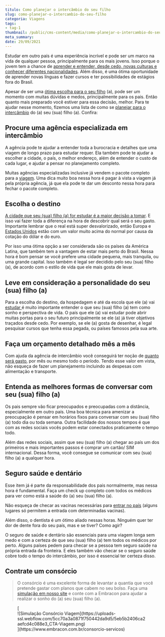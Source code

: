 ```yaml
---
titulo: Como planejar o intercâmbio do seu filho
slug: como-planejar-o-intercambio-do-seu-filho
categoria: Viagens
tags:
- tag-1
thumbnail: /public/cms-content/media/como-planejar-o-intercambio-do-seu-filho.jpg
meta_summary: 
date: 29/09/2021
---
```

Estudar em outro país é uma experiência incrível e pode ser um marco na vida de qualquer pessoa, principalmente para os mais jovens. Isso porque o jovem tem a chance de [aprender e entender, desde cedo, novas culturas e conhecer diferentes nacionalidades](https://www.embracon.com.br/blog/por-que-fazer-um-intercambio-veja-7-bons-motivos). Além disso, é uma ótima oportunidade de aprender novas línguas e fazer cursos e ter possibilidades de estágios fora do Brasil.

Apesar de ser uma [ótima escolha para o seu filho](https://www.embracon.com.br/blog/4-motivos-para-investir-em-intercambio-para-os-filhos) (a), pode ser um momento com muitas dúvidas e medos, principalmente para os pais. Então quanto mais preparado você estiver para essa decisão, melhor. Para te ajudar nesse momento, fizemos uma lista de como se [planejar para o intercâmbio](https://www.embracon.com.br/blog/7-dicas-essenciais-para-organizar-um-intercambio) do (a) seu (sua) filho (a). Confira:

Procure uma agência especializada em intercâmbio
------------------------------------------------

A agência pode te ajudar a entender toda a burocracia e detalhes que uma viagem de longo prazo para estudar requer. Ela também pode te ajudar a escolher a cidade, o país, o melhor endereço, além de entender o custo de cada lugar, e ajudar a pensar no planejamento completo.

Muitas agências especializadas inclusive já vendem o pacote completo para a [viagem](https://www.embracon.com.br/blog/saiba-como-montar-um-roteiro-de-viagem-em-7-passos). Uma dica muito boa nessa hora é pagar à vista a viagem já pela própria agência, já que ela pode te dar um desconto nessa hora para fechar o pacote completo.

Escolha o destino
-----------------

[A cidade que seu (sua) filho (a) for estudar é a maior decisão a tomar](https://www.embracon.com.br/blog/destino-para-intercambio-como-escolher-a-melhor-opcao). E isso vai fazer toda a diferença na hora de descobrir qual será o seu gasto. Importante lembrar que o real está super desvalorizado, então Europa e[ Estados Unidos](https://www.embracon.com.br/blog/quais-as-maiores-vantagens-de-fazer-intercambio-nos-eua) estão com um valor muito acima do normal por causa da cotação do dólar e do euro.

Por isso uma ótima opção a ser considerada são os países da América Latina, que também tem a vantagem de estar mais perto do Brasil. Nessa hora é bom pensar se você prefere uma cidade pequena, mais tranquila, ou uma grande capital. Isso também é legal ser decidido pelo seu (sua) filho (a), de acordo com o estilo de vida que ele mais gosta de levar.

Leve em consideração a personalidade do seu (sua) filho (a)
-----------------------------------------------------------

Para a escolha do destino, da hospedagem e até da escola que ele (a) vai [estudar ](https://www.embracon.com.br/blog/quais-as-vantagens-de-fazer-mestrado-ou-doutorado-fora-do-pais)é muito importante entender o que seu (sua) filho (a) tem como sonho e perspectiva de vida. O país que ele (a) vai estudar pode abrir muitas portas para o seu futuro principalmente se ele (a) já tiver objetivos traçados desde cedo. Por exemplo, se ele (a) gosta de desenhar, é legal pesquisar cursos que tenha essa pegada, ou países famosos pela sua arte.

Faça um orçamento detalhado mês a mês 
--------------------------------------

Com ajuda da agência de intercâmbio você conseguirá ter noção de [quanto será gasto](https://www.embracon.com.br/blog/7-dicas-para-comecar-a-sua-organizacao-financeira), por mês ou mesmo todo o período. Tendo esse valor em vista, não esqueça de fazer um planejamento incluindo as despesas com alimentação e transporte.

Entenda as melhores formas de conversar com seu (sua) filho (a)
---------------------------------------------------------------

Os pais sempre vão ficar preocupados e preocupadas com a distância, especialmente em outro país. Uma boa técnica para amenizar a preocupação é pensar em horários fixos para conversar com seu (sua) filho (a) todo dia ou toda semana. Outra facilidade dos nossos tempos é que com as redes sociais vocês podem estar conectados praticamente o tempo todo.

Além das redes sociais, assim que seu (sua) filho (a) chegar ao país um dos primeiros e mais importantes passos é comprar um cartão/ SIM internacional. Dessa forma, você consegue se comunicar com seu (sua) filho (a) a qualquer hora.

Seguro saúde e dentário
-----------------------

Esse item já é parte da responsabilidade dos pais normalmente, mas nessa hora é fundamental. Faça um check up completo com todos os médicos para ver como está a saúde do (a) seu (sua) filho (a).

Não esqueça de checar as vacinas necessárias para [entrar no país](https://www.embracon.com.br/blog/3-dicas-para-passar-na-imigracao-de-qualquer-pais-sem-problemas) (alguns lugares só permitem a entrada com determinadas vacinas).

Além disso, o dentista é um ótimo aliado nessas horas. Ninguém quer ter dor de dente fora do seu país, mas e se tiver? Como agir?

O seguro de saúde e dentário são essenciais para uma viagem longa sem medo e com a certeza de que seu (sua) filho (a) tem todos os médicos por perto. Alguns países pedem para checar se a pessoa tem seguro saúde na própria entrada da fronteira. E eles também vão checar se o seguro saúde cobre todo o tempo do intercâmbio, por isso é essencial ter certeza disso.

Contrate um consórcio 
----------------------

> O consórcio é uma excelente forma de levantar a quantia que você pretende gastar com planos que cabem no seu bolso. Faça uma [simulação em nosso site](https://www.embracon.com.br/consorcio-servicos) e conte com a Embracon para ajudar a realizar o sonho do (a) seu (sua) filho (a).

<figure class="w-richtext-figure-type-image w-richtext-align-center">[<div>![Simulação Consórcio Viagem](https://uploads-ssl.webflow.com/5cc70a3a0871f750442da9d5/5eb5b2406ca2aefcd4c088e3_CTA-Viagem.png)</div>](https://www.embracon.com.br/consorcio-servicos)</figure>
